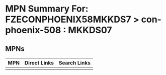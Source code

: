 



# MPN Summary For: FZECONPHOENIX58MKKDS7 > con-phoenix-508 : MKKDS07

## MPNs
  

|MPN|Direct Links|Search Links|
| :--- | :--- | :--- |
||||
